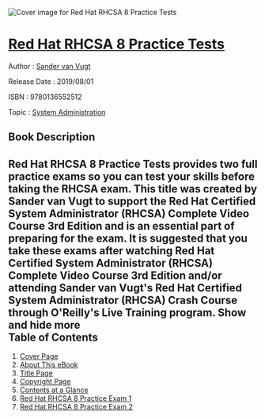 ![Cover image for Red Hat RHCSA 8 Practice Tests](https://imgdetail.ebookreading.net/cover/cover/20200215/EB9780136552512.jpg)

[Red Hat RHCSA 8 Practice Tests](https://ebookreading.net/view/book/Red+Hat+RHCSA+8+Practice+Tests-EB9780136552512_1.html "Red Hat RHCSA 8 Practice Tests")
====================================================================================================================

Author : [Sander van Vugt](https://ebookreading.net/search/author/Sander+van+Vugt)

Release Date : 2019/08/01

ISBN : 9780136552512

Topic : [System Administration](https://ebookreading.net/search/category/system-administration)

Book Description
-----------------

 Red Hat RHCSA 8 Practice Tests provides two full practice exams so you can test your skills before taking the RHCSA exam. This title was created by Sander van Vugt to support the Red Hat Certified System Administrator (RHCSA) Complete Video Course 3rd Edition and is an essential part of preparing for the exam. It is suggested that you take these exams after watching Red Hat Certified System Administrator (RHCSA) Complete Video Course 3rd Edition and/or attending Sander van Vugt's Red Hat Certified System Administrator (RHCSA) Crash Course through O'Reilly's Live Training program.
        Show and hide more                
Table of Contents
-----------------

1. [Cover Page](https://ebookreading.net/view/book/Red+Hat+RHCSA+8+Practice+Tests-EB9780136552512_1.html)
1. [About This eBook](https://ebookreading.net/view/book/Red+Hat+RHCSA+8+Practice+Tests-EB9780136552512_2.html)
1. [Title Page](https://ebookreading.net/view/book/Red+Hat+RHCSA+8+Practice+Tests-EB9780136552512_3.html)
1. [Copyright Page](https://ebookreading.net/view/book/Red+Hat+RHCSA+8+Practice+Tests-EB9780136552512_4.html)
1. [Contents at a Glance](https://ebookreading.net/view/book/Red+Hat+RHCSA+8+Practice+Tests-EB9780136552512_5.html#toc)
1. [Red Hat RHCSA 8 Practice Exam 1](https://ebookreading.net/view/book/Red+Hat+RHCSA+8+Practice+Tests-EB9780136552512_6.html#ch01)
1. [Red Hat RHCSA 8 Practice Exam 2](https://ebookreading.net/view/book/Red+Hat+RHCSA+8+Practice+Tests-EB9780136552512_7.html#ch02)
